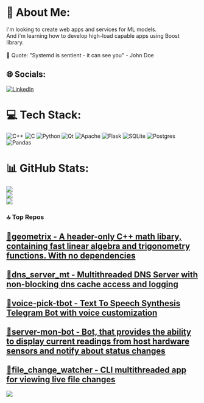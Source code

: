 # 💫 About Me:
I'm looking to create web apps and services for ML models.<br>And i'm learning how to develop high-load capable apps using Boost library.
<br><br>🗿 Quote: "Systemd is sentient - it can see you" - John Doe

## 🌐 Socials:
[![LinkedIn](https://img.shields.io/badge/LinkedIn-%230077B5.svg?logo=linkedin&logoColor=white)](https://linkedin.com/in/anton-celeron) 

# 💻 Tech Stack:
![C++](https://img.shields.io/badge/c++-%2300599C.svg?style=for-the-badge&logo=c%2B%2B&logoColor=white) ![C](https://img.shields.io/badge/c-%2300599C.svg?style=for-the-badge&logo=c&logoColor=white) ![Python](https://img.shields.io/badge/python-3670A0?style=for-the-badge&logo=python&logoColor=ffdd54) ![Qt](https://img.shields.io/badge/Qt-%23217346.svg?style=for-the-badge&logo=Qt&logoColor=white) ![Apache](https://img.shields.io/badge/apache-%23D42029.svg?style=for-the-badge&logo=apache&logoColor=white) ![Flask](https://img.shields.io/badge/flask-%23000.svg?style=for-the-badge&logo=flask&logoColor=white) ![SQLite](https://img.shields.io/badge/sqlite-%2307405e.svg?style=for-the-badge&logo=sqlite&logoColor=white) ![Postgres](https://img.shields.io/badge/postgres-%23316192.svg?style=for-the-badge&logo=postgresql&logoColor=white) ![Pandas](https://img.shields.io/badge/pandas-%23150458.svg?style=for-the-badge&logo=pandas&logoColor=white)
# 📊 GitHub Stats:
![](https://github-readme-stats.vercel.app/api?username=Helther&theme=radical&hide_border=false&include_all_commits=true&count_private=false)<br/>
![](https://github-readme-streak-stats.herokuapp.com/?user=Helther&theme=radical&hide_border=false)<br/>
![](https://github-readme-stats.vercel.app/api/top-langs/?username=Helther&theme=radical&hide_border=false&include_all_commits=true&count_private=false&layout=compact)

### 🔝 Top Repos
[🔗geometrix - A header-only C++ math libary, containing fast linear algebra and trigonometry functions. With no dependencies](https://github.com/Illiren/geometrix)<br/><br/>
[🔗dns_server_mt - Multithreaded DNS Server with non-blocking dns cache access and logging](https://github.com/Helther/dns_server_mt)<br/><br/>
[🔗voice-pick-tbot - Text To Speech Synthesis Telegram Bot with voice customization](https://github.com/Helther/voice-pick-tbot)<br/><br/>
[🔗server-mon-bot - Bot, that provides the ability to display current readings from host hardware sensors and notify about status changes](https://github.com/Helther/server-mon-bot)<br/><br/>
[🔗file_change_watcher -  CLI multithreaded app for viewing live file changes](https://github.com/Helther/file_change_watcher)
---
[![](https://visitcount.itsvg.in/api?id=Helther&icon=5&color=0)](https://visitcount.itsvg.in)
